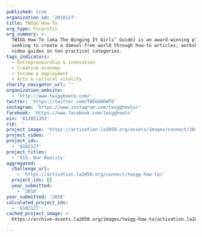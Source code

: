 ```yaml
---
published: true
organization_id: '2018127'
title: TWIGG How-To
org_type: Forprofit
org_summary: >-
  TWIGG How-To [aka The Winging It Girls’ Guide] is an award-winning platform
  seeking to create a damsel-free world through how-to articles, workshops, and
  video guides in ten practical categories.
tags_indicators:
  - Entrepreneurship & innovation
  - Creative economy
  - Income & employment
  - Arts & cultural vitality
charity_navigator_url: ''
organization_website:
  - 'http://www.twigghowto.com/'
twitter: 'https://twitter.com/TWIGGHOWTO'
instagram: 'https://www.instagram.com/twigghowto/'
facebook: 'https://www.facebook.com/twigghowto'
ein: '813851393'
zip: ''
project_image: 'https://activation.la2050.org/assets/images/connect/2048-wide/twigg-how-to.jpg'
project_video: ''
project_ids:
  - '8102127'
project_titles:
  - '51%: Our Reality'
aggregated:
  challenge_url:
    - 'https://activation.la2050.org/connect/twigg-how-to/'
  project_ids: []
  year_submitted:
    - '2018'
year_submitted: '2018'
calculated_project_ids:
  - '8102127'
cached_project_image: >-
  https://archive-assets.la2050.org/images/twigg-how-to/activation.la2050.org/assets/images/connect/2048-wide/twigg-how-to.jpg

---
```

